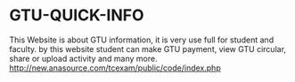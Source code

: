 # GTU-QUICK-INFO
This Website is about GTU information, it is very use full for student and faculty. by this 
website student can make GTU payment, view GTU circular, share or upload activity and 
many more.
http://new.anasource.com/tcexam/public/code/index.php
